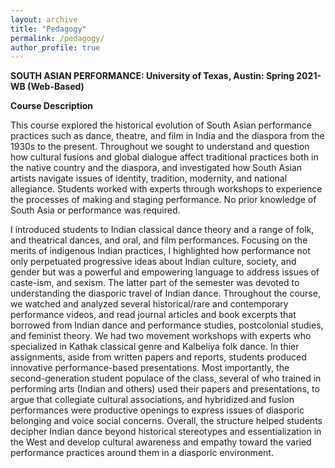 ```yaml
---
layout: archive
title: "Pedagogy"
permalink: /pedagogy/
author_profile: true
---
```

**SOUTH ASIAN PERFORMANCE: University of Texas, Austin: Spring 2021-WB (Web-Based)**

**Course Description**

This course explored the historical evolution of South Asian performance practices such as dance, theatre, and film in India and the diaspora from the 1930s to the present. Throughout we sought to understand and question how cultural fusions and global dialogue affect traditional practices both in the native country and the diaspora, and investigated how South Asian artists navigate issues of identity, tradition, modernity, and national allegiance. Students worked with experts through workshops to experience the processes of making and staging performance. No prior knowledge of South Asia or performance was required.

I introduced students to Indian classical dance theory and a range of folk, and theatrical dances, and oral, and film performances. Focusing on the merits of indigenous Indian practices, I highlighted how performance not only perpetuated progressive ideas about Indian culture, society, and gender but was a powerful and empowering language to address issues of caste-ism, and sexism. The latter part of the semester was devoted to understanding the diasporic travel of Indian dance. Throughout the course, we watched and analyzed several historical/rare and contemporary performance videos, and read journal articles and book excerpts that borrowed from Indian dance and performance studies, postcolonial studies, and feminist theory. We had two movement workshops with experts who specialized in Kathak classical genre and Kalbeliya folk dance. In thier assignments, aside from written papers and reports, students produced innovative performance-based presentations. Most importantly, the second-generation student populace of the class, several of who trained in performing arts (Indian and others) used their papers and presentations, to argue that collegiate cultural associations, and hybridized and fusion performances were productive openings to express issues of diasporic belonging and voice social concerns. Overall, the structure helped students decipher Indian dance beyond historical stereotypes and essentialization in the West and develop cultural awareness and empathy toward the varied performance practices around them in a diasporic environment.
